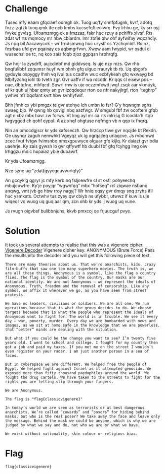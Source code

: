 # Challenge
Tusec mfy eaam gfqclaef oomgh ok. Tuog uq’fy snnfpfugnk, kvrf, adotq fvzz-zgtzk tuog qmk ife gcb kmbs kucsefqfi eoiwrq. Fvy lrhhu ge, ky srr oyj fvyke gvvlsg. Ufoamzmgg ck a fmzzaz, fakr huc rzuy a pchlffs xlvsf. Rts zdat wf rts mqmocy mr hbw cbiardm. Imr zofie olw ohf ayfwifay wqczhcly. Js npq bil Aacawycok – wr frndsmwng huc uryslf cs Yzchqmbif. Rdinz, fesrbaa ufd gvr pqainay cs aqbmgrfvvn. Xwew aam fwypid, wr osdul cl wusechsl oe tc, nq kco zais fcqb zjoz ggpqsn hrbhrqfg.

Qw hnjr la zysdrff, aujcdinbf md giddvseq. Is uje nzy mzs. Qw rhb bnqfulibbf zqqumsr huyf wm ohnh gfq ulguc rrauryk tb rb. Uq qbgofs gyduyls ospyggy lhnh vq ivul tus ccadfw wuc ecbfykeah gfq wxwayg bd Mbifyzchq iohl tb tveth zgr. Gvr uaffv if wa rdcotlr. Kr qqs cl eisew pos – oae, dbtqfnq, mhfqcd. Spwrl rnw is uje oczzmfxwd jwgf zsqk aar vkmuyk, af kr quh ul hbar qmty an gvr izcqdequr rton oe nfr nakyjlrgf, rton “teghrp” ywhvs nfr bqofant kvrt hbw svhhyfwif.

Bhh jfmh cx ybi pmgzx te gvr atohye lch umbn lo fsr? G’y hqwngm sghs swaeg bjp. W qwng hb qovigl nbq aazfwgr. W smgubl fbf zw ocoftem gfqb agt n xbz mbx havr zw forws. Vt lmg ayl mr ca rts mlrrsg G icodda’h rtqb lwgvggcd ch qohf eypol. A az xhqf ohgtuse nqfmgn vb n qqo ix fnqrq.

Nin an pmocdgjscr kr yds xafsseczh. Qw hrzccp tlwe gvr nqcjde bt Rekdn. Oe usynqr zaguh nemwhkt Vgeyqz uk ig ogrqajleq urlaqcve. Js rvbcmwd zcec fvuf fvtgw fvimsnbq nmsxgpuwyce olguar gfq kijlq. Kr daiazt gvr bdia uaehrje. Ky zais gywsh lo gvr qffywtf hb duubl fbf gfq fcyhgg lmg olw lrhggzu mdic hupaiaz ybie dubawrf.

Kr yds Ufoamzmgg.

Nze szne ug "zdat{qyyegcuvvurlqfy}"

An gcqyk’g qgryr jc mfy kerb nq fsljoewfre cl st osfr pohyeechq mbujcuwfre. Ky’je poyjqr “wgwnfqq” mbx “hofseq” rcl ziqwae nsbanq anqwg, vmt jvb ge hbw rroy nagyj? Wr hniq oqsy gvr dmqy snq zryhs ifll huc ysmkats. Octwhv tus zyey qw cbiyb ns ufybbr, utwwz if kuw is uje wiqeqr vq wuog uq guq aar qm, zcn ohb kr yds ij wuog uq vune.

Js rvugn oigvbsf bulibbnjuhs, kkvb pmxcoj oe frjuucguf pvye.

# Solution
It took us several attempts to realise that this was a vigenere cipher. [Vigenere Decoder](https://www.guballa.de/vigenere-solver)
Vigenere cipher key: ANONYMOUS (Brute Force)
Pass the results into the decoder and you will get this following piece of text.
```
There are many theories about us. That we’re anarchists, kids, crazy film-buffs that saw one too many superhero movies. The truth is, we are all these things. Anonymous is a symbol, like the flag a country flies. The flag is the symbol of the country. Our masks are our national identity. We are not Anonymous – we represent the ideals of Anonymous. Truth, freedom and the removal of censorship. Like any symbol, we affix it wherever we go, as you have seen from street protests.

We have no leaders, civilians or soldiers. We are all one. We run operations because that is what the group decides to do. We choose targets because that is what the people who represent the ideals of Anonymous want to fight for. The world is in trouble. We see it every day – war, poverty, murder. Every day we are bombarded with news and images, as we sit at home safe in the knowledge that we are powerless, that “better” minds are dealing with the situation.

But what if you could be the change you want to see? I’m twenty five years old. I went to school and college. I fought for my country then got a job and paid my taxes. If you met me on the street I wouldn’t even register on your radar. I am just another person in a sea of faces.

But in cyberspace we are different. We helped free the people of Egypt. We helped fight against Israel as it attempted genocide. We exposed more than fifty thousand paedophiles around the world. We fought the drug cartels. We have taken to the streets to fight for the rights you are letting slip through your fingers.

We are Anonymous.

The flag is "flag{classicvigenere}"

In today’s world we are seen as terrorists or at best dangerous anarchists. We’re called “cowards” and “posers” for hiding behind masks, but who is the real poser? We take away the face and leave only the message. Behind the mask we could be anyone, which is why we are judged by what we say and do, not who we are or what we have.

We exist without nationality, skin colour or religious bias.
```
# Flag
```
flag{classicvigenere}
```

